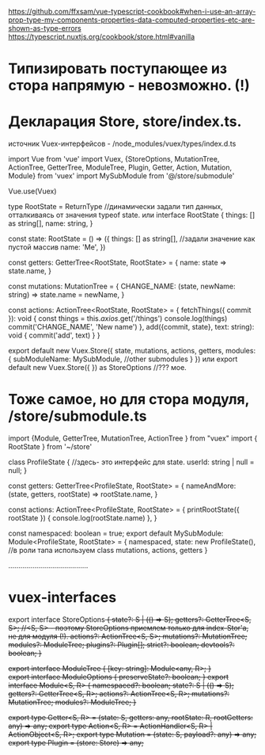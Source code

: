 https://github.com/ffxsam/vue-typescript-cookbook#when-i-use-an-array-prop-type-my-components-properties-data-computed-properties-etc-are-shown-as-type-errors
https://typescript.nuxtjs.org/cookbook/store.html#vanilla

# Типизировать поступающее из стора напрямую - невозможно. (!)

# Декларация Store, store/index.ts.
источник Vuex-интерфейсов - /node_modules/vuex/types/index.d.ts

import Vue from 'vue'
import Vuex, {StoreOptions, MutationTree, ActionTree, GetterTree, ModuleTree, Plugin, Getter, Action, Mutation, Module} from 'vuex'
import MySubModule from '@/store/submodule'


Vue.use(Vuex)

type RootState = ReturnType<typeof state>  //динамически задали тип данных, отталкиваясь от значения typeof state.
или
interface RootState {
  things: [] as string[],
  name: string,
}

const state: RootState = () => ({
  things: [] as string[],    //задали значение как пустой массив
  name: 'Me',
})

const getters: GetterTree<RootState, RootState> = {
  name: state => state.name,
}

const mutations: MutationTree<RootState> = {
  CHANGE_NAME: (state, newName: string) => state.name = newName,
}

const actions: ActionTree<RootState, RootState> = {
  fetchThings({ commit }): void {
    const things = this.$axios.$get('/things')
    console.log(things)
    commit('CHANGE_NAME', 'New name')
  },
  add({commit, state}, text: string): void {
    commit('add', text)
  }
}

export default new Vuex.Store<RootState>({
  state,
  mutations,
  actions,
  getters,
  modules: {
    subModuleName: MySubModule,
    //other submodules
  }
})
или
export default new Vuex.Store({
}) as StoreOptions<RootState>      //??? мое.



###
# Тоже самое, но для стора модуля, /store/submodule.ts

import {Module, GetterTree, MutationTree, ActionTree } from "vuex"
import { RootState } from '~/store'

class ProfileState {                 //здесь- это интерфейс для state.
  userId: string | null = null;
}


const getters: GetterTree<ProfileState, RootState> = {
  nameAndMore: (state, getters, rootState) => rootState.name,
}

const actions: ActionTree<ProfileState, RootState> = {
  printRootState({ rootState }) {
    console.log(rootState.name)
  },
}

const namespaced: boolean = true;
export default MySubModule: Module<ProfileState, RootState> = {
  namespaced,
  state: new ProfileState(),      //в роли тапа используем class
  mutations,
  actions,
  getters
}




........................................
# vuex-interfaces

export interface StoreOptions<S> {
  state?: S | (() => S);
  getters?: GetterTree<S, S>;    //<S, S> - поэтому StoreOptions приемлем только для index-Stor'a, не для модуля (!).
  actions?: ActionTree<S, S>;
  mutations?: MutationTree<S>;
  modules?: ModuleTree<S>;
  plugins?: Plugin<S>[];
  strict?: boolean;
  devtools?: boolean;
}
  

export interface ModuleTree<R> {
  [key: string]: Module<any, R>;
}  
export interface ModuleOptions {
  preserveState?: boolean;
}
export interface Module<S, R> {
  namespaced?: boolean;
  state?: S | (() => S);
  getters?: GetterTree<S, R>;
  actions?: ActionTree<S, R>;
  mutations?: MutationTree<S>;
  modules?: ModuleTree<R>;
}


export type Getter<S, R> = (state: S, getters: any, rootState: R, rootGetters: any) => any;
export type Action<S, R> = ActionHandler<S, R> | ActionObject<S, R>;
export type Mutation<S> = (state: S, payload?: any) => any;
export type Plugin<S> = (store: Store<S>) => any;